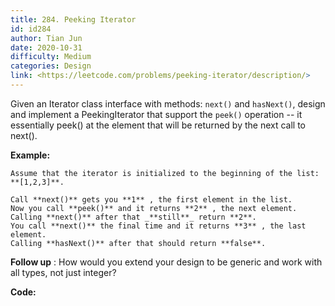 ```yaml
---
title: 284. Peeking Iterator
id: id284
author: Tian Jun
date: 2020-10-31
difficulty: Medium
categories: Design
link: <https://leetcode.com/problems/peeking-iterator/description/>
---
```


Given an Iterator class interface with methods: `next()` and `hasNext()`,
design and implement a PeekingIterator that support the `peek()` operation --
it essentially peek() at the element that will be returned by the next call to
next().

**Example:**
            Assume that the iterator is initialized to the beginning of the list: **[1,2,3]**.        Call **next()** gets you **1** , the first element in the list.    Now you call **peek()** and it returns **2** , the next element. Calling **next()** after that _**still**_ return **2**.     You call **next()** the final time and it returns **3** , the last element.     Calling **hasNext()** after that should return **false**.    

**Follow up** : How would you extend your design to be generic and work with
all types, not just integer?


**Code:**
